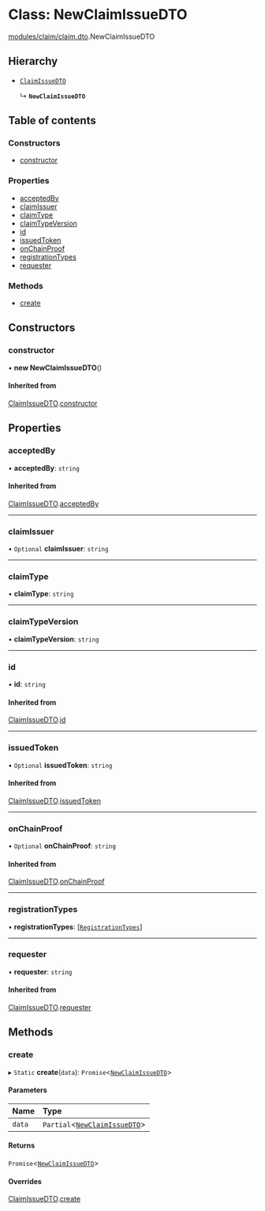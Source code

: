 # Class: NewClaimIssueDTO

[modules/claim/claim.dto](../modules/modules_claim_claim_dto.md).NewClaimIssueDTO

## Hierarchy

- [`ClaimIssueDTO`](modules_claim_claim_dto.ClaimIssueDTO.md)

  ↳ **`NewClaimIssueDTO`**

## Table of contents

### Constructors

- [constructor](modules_claim_claim_dto.NewClaimIssueDTO.md#constructor)

### Properties

- [acceptedBy](modules_claim_claim_dto.NewClaimIssueDTO.md#acceptedby)
- [claimIssuer](modules_claim_claim_dto.NewClaimIssueDTO.md#claimissuer)
- [claimType](modules_claim_claim_dto.NewClaimIssueDTO.md#claimtype)
- [claimTypeVersion](modules_claim_claim_dto.NewClaimIssueDTO.md#claimtypeversion)
- [id](modules_claim_claim_dto.NewClaimIssueDTO.md#id)
- [issuedToken](modules_claim_claim_dto.NewClaimIssueDTO.md#issuedtoken)
- [onChainProof](modules_claim_claim_dto.NewClaimIssueDTO.md#onchainproof)
- [registrationTypes](modules_claim_claim_dto.NewClaimIssueDTO.md#registrationtypes)
- [requester](modules_claim_claim_dto.NewClaimIssueDTO.md#requester)

### Methods

- [create](modules_claim_claim_dto.NewClaimIssueDTO.md#create)

## Constructors

### constructor

• **new NewClaimIssueDTO**()

#### Inherited from

[ClaimIssueDTO](modules_claim_claim_dto.ClaimIssueDTO.md).[constructor](modules_claim_claim_dto.ClaimIssueDTO.md#constructor)

## Properties

### acceptedBy

• **acceptedBy**: `string`

#### Inherited from

[ClaimIssueDTO](modules_claim_claim_dto.ClaimIssueDTO.md).[acceptedBy](modules_claim_claim_dto.ClaimIssueDTO.md#acceptedby)

___

### claimIssuer

• `Optional` **claimIssuer**: `string`

___

### claimType

• **claimType**: `string`

___

### claimTypeVersion

• **claimTypeVersion**: `string`

___

### id

• **id**: `string`

#### Inherited from

[ClaimIssueDTO](modules_claim_claim_dto.ClaimIssueDTO.md).[id](modules_claim_claim_dto.ClaimIssueDTO.md#id)

___

### issuedToken

• `Optional` **issuedToken**: `string`

#### Inherited from

[ClaimIssueDTO](modules_claim_claim_dto.ClaimIssueDTO.md).[issuedToken](modules_claim_claim_dto.ClaimIssueDTO.md#issuedtoken)

___

### onChainProof

• `Optional` **onChainProof**: `string`

#### Inherited from

[ClaimIssueDTO](modules_claim_claim_dto.ClaimIssueDTO.md).[onChainProof](modules_claim_claim_dto.ClaimIssueDTO.md#onchainproof)

___

### registrationTypes

• **registrationTypes**: [[`RegistrationTypes`](../enums/modules_claim_claim_types.RegistrationTypes.md)]

___

### requester

• **requester**: `string`

#### Inherited from

[ClaimIssueDTO](modules_claim_claim_dto.ClaimIssueDTO.md).[requester](modules_claim_claim_dto.ClaimIssueDTO.md#requester)

## Methods

### create

▸ `Static` **create**(`data`): `Promise`<[`NewClaimIssueDTO`](modules_claim_claim_dto.NewClaimIssueDTO.md)\>

#### Parameters

| Name | Type |
| :------ | :------ |
| `data` | `Partial`<[`NewClaimIssueDTO`](modules_claim_claim_dto.NewClaimIssueDTO.md)\> |

#### Returns

`Promise`<[`NewClaimIssueDTO`](modules_claim_claim_dto.NewClaimIssueDTO.md)\>

#### Overrides

[ClaimIssueDTO](modules_claim_claim_dto.ClaimIssueDTO.md).[create](modules_claim_claim_dto.ClaimIssueDTO.md#create)

